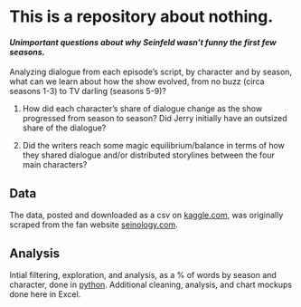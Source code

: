 # This is a repository about nothing.

#### *Unimportant questions about why Seinfeld wasn’t funny the first few seasons.*

Analyzing dialogue from each episode’s script, by character and by season, what can we learn about how the show evolved, from no buzz (circa seasons 1-3) to TV darling (seasons 5-9)?    

1.	How did each character’s share of dialogue change as the show progressed from season to season?  Did Jerry initially have an outsized share of the dialogue?  

2.	Did the writers reach some magic equilibrium/balance in terms of how they shared dialogue and/or distributed storylines between the four main characters?     

## Data
The data, posted and downloaded as a csv on [kaggle.com](https://www.kaggle.com/datasets/thec03u5/seinfeld-chronicles), was originally scraped from the fan website [seinology.com](http://www.seinology.com/). 

## Analysis
Intial filtering, exploration, and analysis, as a % of words by season and character, done in [python](https://github.com/atd124/Did-you-ever-notice/blob/main/analysis/Seinfeld%20Script%20Analysis.ipynb).  Additional cleaning, analysis, and chart mockups done here in Excel.

